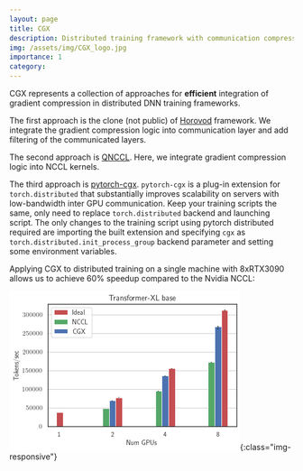 ```yaml
---
layout: page
title: CGX
description: Distributed training framework with communication compression support
img: /assets/img/CGX_logo.jpg
importance: 1
category:
---
```


CGX represents a collection of approaches for **efficient** integration of gradient compression in distributed DNN training frameworks.

The first approach is the clone (not public) of [Horovod](https://github.com/horovod/horovod) framework. We integrate the gradient compression logic into communication layer and add filtering of the communicated layers.

The second approach is [QNCCL](https://github.com/IST-DASLab/qnccl). Here, we integrate gradient compression logic into NCCL kernels.

The third approach is [pytorch-cgx](https://github.com/IST-DASLab/torch_cgx/).
`pytorch-cgx` is a plug-in extension for `torch.distributed` that substantially improves scalability on servers with low-bandwidth inter GPU communication.
Keep your training scripts the same, only need to replace `torch.distributed` backend and launching script.
The only changes to the training script using pytorch distributed required
are importing the built extension and specifying `cgx` as `torch.distributed.init_process_group` backend parameter and setting some environment variables.

Applying CGX to distributed training on a single machine with 8xRTX3090 allows us to achieve 60% speedup compared to the Nvidia NCCL:

![Transformer-XL base](/assets/img/TXL_comparison.png){:class="img-responsive"}
